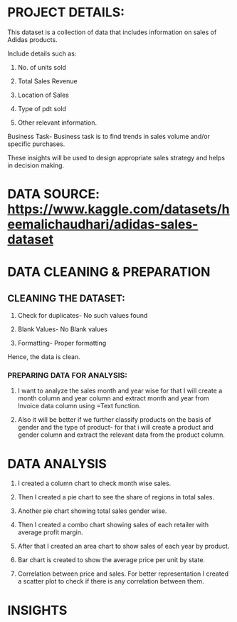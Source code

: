 # PROJECT DETAILS:

This dataset is a collection of data that includes information on sales of Adidas products.

Include details such as:

1. No. of units sold

2. Total Sales Revenue

3. Location of Sales

4. Type of pdt sold

5. Other relevant information.

Business Task- Business task is to find trends in sales volume and/or specific purchases.

These insights will be used to design appropriate sales strategy and helps in decision making.

# DATA SOURCE: https://www.kaggle.com/datasets/heemalichaudhari/adidas-sales-dataset

# DATA CLEANING & PREPARATION

## CLEANING THE DATASET:

1. Check for duplicates- No such values found

2. Blank Values- No Blank values

3. Formatting- Proper formatting

Hence, the data is clean.

### PREPARING DATA FOR ANALYSIS:

1. I want to analyze the sales month and year wise for that I will create a month column and year column and extract month and year from Invoice data column using =Text function.

2. Also it will be better if we further classify products on the basis of gender and the type of product- for that i will create a product and gender column and extract the relevant data from the product column.


# DATA ANALYSIS

1. I created a column chart to check month wise sales.

2. Then I created a pie chart to see the share of regions in total sales.

3. Another pie chart showing total sales gender wise.

4. Then I created a combo chart showing sales of each retailer with average profit margin.

5. After that I created an area chart to show sales of each year by product.

6. Bar chart is created to show the average price per unit by state.

7. Correlation between price and sales. For better representation I created a scatter plot to check if there is any correlation between them.


# INSIGHTS








   



